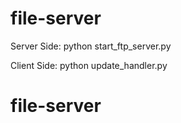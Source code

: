 # file-server
Server Side: python start_ftp_server.py

Client Side: python update_handler.py
# file-server
